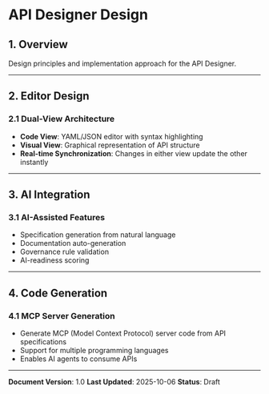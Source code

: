 # API Designer Design

## 1. Overview

Design principles and implementation approach for the API Designer.

---

## 2. Editor Design

### 2.1 Dual-View Architecture
- **Code View**: YAML/JSON editor with syntax highlighting
- **Visual View**: Graphical representation of API structure
- **Real-time Synchronization**: Changes in either view update the other instantly

---

## 3. AI Integration

### 3.1 AI-Assisted Features
- Specification generation from natural language
- Documentation auto-generation
- Governance rule validation
- AI-readiness scoring

---

## 4. Code Generation

### 4.1 MCP Server Generation
- Generate MCP (Model Context Protocol) server code from API specifications
- Support for multiple programming languages
- Enables AI agents to consume APIs

---

**Document Version**: 1.0
**Last Updated**: 2025-10-06
**Status**: Draft
